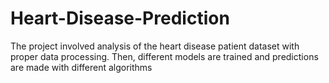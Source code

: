 # Heart-Disease-Prediction
The project involved analysis of the heart disease patient dataset with proper data processing. Then, different models are trained and predictions are made with different algorithms
